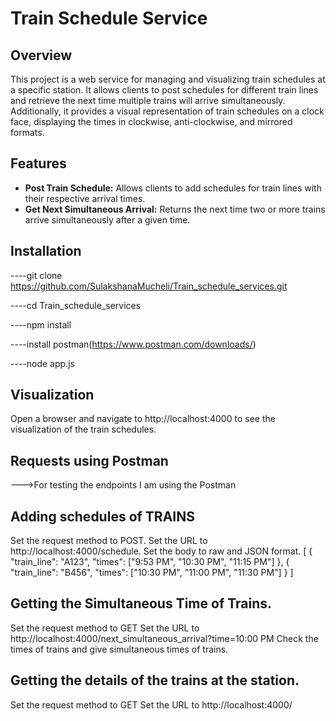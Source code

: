 # Train Schedule Service

## Overview

This project is a web service for managing and visualizing train schedules at a specific station. 
It allows clients to post schedules for different train lines and retrieve the next time multiple trains will arrive simultaneously. 
Additionally, it provides a visual representation of train schedules on a clock face, displaying the times in clockwise, anti-clockwise, and mirrored formats.

## Features

- **Post Train Schedule:** Allows clients to add schedules for train lines with their respective arrival times.
- **Get Next Simultaneous Arrival:** Returns the next time two or more trains arrive simultaneously after a given time.
  
## Installation
----git clone <https://github.com/SulakshanaMucheli/Train_schedule_services.git>

----cd Train_schedule_services

----npm install

----install postman(https://www.postman.com/downloads/)

----node app.js

## Visualization
Open a browser and navigate to http://localhost:4000 to see the visualization of the train schedules.

## Requests using Postman

--->For testing the endpoints I am using the Postman
## Adding schedules of TRAINS
Set the request method to POST.
Set the URL to http://localhost:4000/schedule.
Set the body to raw and JSON format.
[
    {
        "train_line": "A123",
        "times": ["9:53 PM", "10:30 PM", "11:15 PM"]
    },
    {
        "train_line": "B456",
        "times": ["10:30 PM", "11:00 PM", "11:30 PM"]
    }
]

## Getting the Simultaneous Time of Trains.
Set the request method to GET
Set the URL to http://localhost:4000/next_simultaneous_arrival?time=10:00 PM 
Check the times of trains and give simultaneous times of trains.

## Getting the details of the trains at the station.
Set the request method to GET 
Set the URL to http://localhost:4000/


